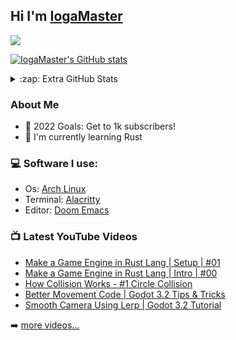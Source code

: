 ## Hi I'm [IogaMaster](https://youtube.com/IogaMaster)

![](https://img.shields.io/youtube/channel/subscribers/UCFzUEe9XUlkDLp6AmtNzmOA?logo=youtube&logoColor=red&style=for-the-badge)

[![IogaMaster's GitHub stats](https://github-readme-stats.vercel.app/api?username=IogaMaster&show_icons=true&theme=ayu-mirage)](https://github.com/IogaMaster)


<details>
<summary>:zap: Extra GitHub Stats</summary>

![](https://github-readme-streak-stats.herokuapp.com/?user=IogaMaster&theme=ayu-mirage&hide_border=false)<br/>
  
[![IogaMaster's Most Used Lanuages](https://github-readme-stats.vercel.app/api/top-langs/?username=IogaMaster&theme=ayu-mirage)](https://github.com/IogaMaster)
</details>


### About Me

* :goal_net: 2022 Goals: Get to 1k subscribers!
* :seedling: I'm currently learning Rust

### :computer: Software I use:

- Os: [Arch Linux](https://archlinux.org)
- Terminal: [Alacritty](https://github.com/alacritty/alacritty)
- Editor: [Doom Emacs](https://github.com/doomemacs/doomemacs)





### 📺 Latest YouTube Videos
<!-- YOUTUBE:START -->
- [Make a Game Engine in Rust Lang | Setup | #01](https://www.youtube.com/watch?v=LlPe6Mduhzo)
- [Make a Game Engine in Rust Lang | Intro | #00](https://www.youtube.com/watch?v=uKKLYgl4Nuc)
- [How Collision Works - #1 Circle Collision](https://www.youtube.com/watch?v=87Bj4PtgzSc)
- [Better Movement Code | Godot 3.2 Tips &amp; Tricks](https://www.youtube.com/watch?v=bdlQf7_sXLE)
- [Smooth Camera Using Lerp | Godot 3.2 Tutorial](https://www.youtube.com/watch?v=Jd0en-xC3bk)
<!-- YOUTUBE:END -->

➡️ [more videos...](https://youtube.com/IogaMaster)
